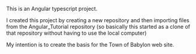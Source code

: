 This is an Angular typescript project.

I created this project by creating a new repository and then importing files from the Angular_Tutorial repository (so basically this started as a clone of that repository without having to use the local computer)

My intention is to create the basis for the Town of Babylon web site.
